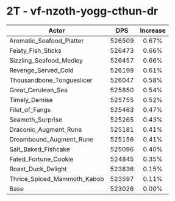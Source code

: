 # 2T - vf-nzoth-yogg-cthun-dr
| Actor | DPS | Increase |
|---|:---:|:---:|
|Aromatic_Seafood_Platter|526509|0.67%|
|Feisty_Fish_Sticks|526473|0.66%|
|Sizzling_Seafood_Medley|526457|0.66%|
|Revenge_Served_Cold|526199|0.61%|
|Thousandbone_Tongueslicer|526047|0.58%|
|Great_Cerulean_Sea|525850|0.54%|
|Timely_Demise|525755|0.52%|
|Filet_of_Fangs|525463|0.47%|
|Seamoth_Surprise|525265|0.43%|
|Draconic_Augment_Rune|525181|0.41%|
|Dreambound_Augment_Rune|525156|0.41%|
|Salt_Baked_Fishcake|525096|0.40%|
|Fated_Fortune_Cookie|524845|0.35%|
|Roast_Duck_Delight|523836|0.15%|
|Thrice_Spiced_Mammoth_Kabob|523597|0.11%|
|Base|523026|0.00%|
